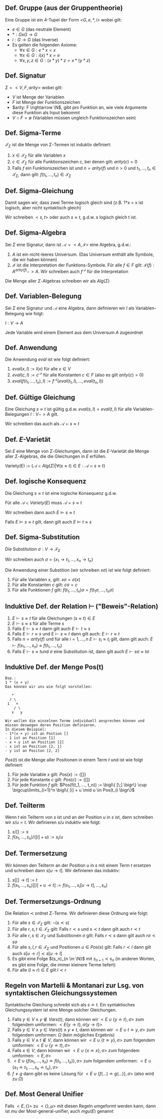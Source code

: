 ## Def. Gruppe (aus der Gruppentheorie)

Eine Gruppe ist ein 4-Tupel der Form <$G, e, *, i$>
wobei gilt:
- $e \in G$ (das neutrale Element)
- $*: G x G \rightarrow G$
- $i: G \rightarrow G$ (das Inverse)
- Es gelten die folgenden Axiome:
  - $\forall x \in G: e*x = x$
  - $\forall x\in G: i(x)*x= e$
  - $\forall x,y,z \in G: (x * y)*z = x*(y*z)$

## Def. Signatur

$\Sigma = <V,F, arity>$ wobei gilt:
- $V$ ist Menge der Variablen
- $F$ ist Menge der Funktionszeichen
- $arity: F \rightarrow \N$, gibt pro Funktion an, wie viele Argumente diese Funktion als Input bekommt
- $V \cap F = \emptyset$ (Variablen müssen ungleich Funktionszeichen sein)

## Def. Sigma-Terme

$\mathcal{T}_\Sigma$ ist die Menge von $\Sigma$-Termen ist induktiv definiert:
1. $x \in \mathcal{T}_\Sigma$ für alle Variablen $x$
2. $c \in \mathcal{T}_\Sigma$ für alle Funktionszeichen $c$, bei denen gilt: $arity(c) = 0$
3. Falls $f$ ein Funktionszeichen ist und $n = arity(f)$ und $n > 0$ und $t_1, ..., t_n \in \mathcal{T}_\Sigma$, dann gilt: $f(t_1, ..., t_n) \in \mathcal{T}_\Sigma$

## Def. Sigma-Gleichung

Damit sagen wir, dass zwei Terme logisch gleich sind (z.B. 1*x = x ist logisch, aber nicht syntaktisch gleich)

Wir schreiben $<s, t>$ oder auch $s \approx t$, g.d.w. s logisch gleich t ist.

## Def. Sigma-Algebra

Sei $\Sigma$ eine Signatur, dann ist $\mathcal{A} = <A, \mathcal{I}>$ eine Algebra, g.d.w.:
1. $A$ ist ein nicht-leeres Universum. (Das Universum enthält alle Symbole, die wir haben können)
2. $\mathcal{I}$ ist die Interpretation der Funktions-Symbole. Für alle $f \in F$ gilt: $\mathcal{I}(f): A^{arity(f)} -> A$. Wir schreiben auch $f^{\mathcal{A}}$ für die Interpretation

Die Menge aller $\Sigma$-Algebras schreiben wir als $Alg(\Sigma)$

## Def. Variablen-Belegung

Sei $\Sigma$ eine Signatur und $\mathcal{A}$ eine Algebra, dann definieren wir $I$ als Variablen-Belegung wie folgt:

$I: V \rightarrow A$

Jede Variable wird einem Element aus dem Universum $A$ zugeordnet

## Def. Anwendung

Die Anwendung $eval$ ist wie folgt definiert:

1. $eval(x, I) := I(x)$ für alle $x \in V$
2. $eval(c, I) := c^{\mathcal{A}}$ für alle Konstanten $c \in F$ (also es gilt $arity(c) = 0$)
3. $eval(f(t_1, ..., t_n), I) := f^{\mathcal{A}}(eval(t_1, I), ..., eval(t_n, I))$

## Def. Gültige Gleichung

Eine Gleichung $s \approx t$ ist gültig g.d.w. $eval(s, I) = eval(t, I)$ für alle Variablen-Belegungen $I: V -> A$ gilt.

Wir schreiben das auch als $\mathcal{A} \models s \approx t$

## Def. $E$-Varietät

Sei $E$ eine Menge von $\Sigma$-Gleichungen, dann ist die $E$-Varietät die Menge aller $\Sigma$-Algebras, die die Gleichungen in $E$ erfüllen.

Variety(E) := $\{\mathcal{A} \in Alg(\Sigma) | \forall(s \approx t) \in E: \mathcal{A} \models s \approx t\}$

## Def. logische Konsequenz

Die Gleichung $s \approx t$ ist eine logische Konsequenz g.d.w.

Für alle $\mathcal{A} \in Variety(E)$ muss $\mathcal{A} \models s \approx t$

Wir schreiben dann auch $E \models s \approx t$

Falls $E \models s \approx t$ gilt, dann gilt auch $E \models t \approx s$

## Def. Sigma-Substitution

Die Substitution $\sigma: V \rightarrow \mathcal{T}_\Sigma$

Wir schreiben auch $\sigma = \{ x_1 \rightarrow t_1, ..., x_n \rightarrow t_n \}$

Die Anwendung einer Substition (wir schreiben $x\sigma$) ist wie folgt definiert:

1. Für alle Variablen $x$, gilt: $x\sigma =\sigma(x)$
2. Für alle Konstanten $c$ gilt: $c\sigma = c$
3. Für alle Funktionen $f$ gilt: $f(t_1, ..., t_n)\sigma=f(t_1\sigma, ..., t_n\sigma)$

## Induktive Def. der Relation $\vdash$ ("Beweis"-Relation)

1. $E \vdash s \approx t$ für alle Gleichungen $(s \approx t) \in E$
2. $E \vdash s \approx s$ für alle Terme $s$
3. Falls $E \vdash s \approx t$ dann gilt auch $E \vdash t \approx s$
4. Falls $E \vdash r \approx s$ und $E \vdash s \approx t$ dann gilt auch: $E \vdash r \approx t$
5. Falls $n = arity(f)$ und für alle $i = 1,...,n$ $E \vdash s_i \approx t_i$ gilt, dann gilt auch: $E \vdash f(s_1, ..., s_n) \approx f(t_1, ..., t_n)$
6. Falls $E \vdash s \approx t$und $\sigma$ eine Substitution ist, dann gilt auch $E \vdash s\sigma \approx t\sigma$

## Induktive Def. der Menge Pos(t)

```
Bsp.:
1 * (x + y)
Das können wir uns wie folgt vorstellen:

   *
  / \
 1   +
    / \
   x   y

Wir wollen die einzelnen Terme individuell ansprechen können und müssen deswegen deren Position definieren.
In diesem Beispiel:
- 1*(x + y) ist an Postion []
- 1 ist an Position [1]
- x + y ist an Position [2]
- x ist an Position [2, 1]
- y ist an Positon [2, 2]
```

$Pos(t)$ ist die Menge aller Positionen in einem Term $t$ und ist wie folgt definiert:

1. Für jede Variable $x$ gilt: $Pos(x) := \{[]\}$
2. Für jede Konstante $c$ gilt: $Pos(c) := \{[]\}$
3. Für jede Funktion $f$ gilt: $Pos(f(t_1, ..., t_n)) := \bigl\{ [\;] \bigr\} \cup \bigcup\limits_{i=1}^n \bigl\{ [i] + u \mid u \in Pos(t_i) \bigr\}$

## Def. Teilterm

Wenn $t$ ein Teilterm von $s$ ist und an der Position $u$ in $s$ ist, dann schreiben wir $s/u = t$. Wir definieren $s/u$ induktiv wie folgt:

1. $s/[] := s$
2. $f(s_1, ..., s_n)/([i] + u) := s_i/u$

## Def. Termersetzung

Wir können den Teilterm an der Position $u$ in $s$ mit einem Term $t$ ersetzen und schreiben dann $s[u \rightarrow t]$. Wir definieren das induktiv:

1. $s[[] \rightarrow t] := t$
2. $f(s_1, ..., s_n)[[i] + u \rightarrow t] := f(s_1, ..., s_i[u \rightarrow t], ..., s_n)$


## Def. Termersetzungs-Ordnung

Die Relation $\prec$ ordnet $\Sigma$-Terme. Wir definieren diese Ordnung wie folgt:

1. Für alle $s \in \mathcal{T}_\Sigma$ gilt: $\lnot(s \prec s)$
2. Für alle $r,s,t \in \mathcal{T}_\Sigma$ gilt: Falls $r \prec s$ und $s \prec t$ dann gilt auch $r \prec t$
3. Für alle $r,s \in \mathcal{T}_\Sigma$ und Substitionen $\sigma$ gilt: Falls $r \prec s$ dann gilt auch $r\sigma \prec s\sigma$
4. Für alle $s,l,r \in \mathcal{T}_\Sigma$ und Positionen $u \in Pos(s)$ gilt: Falls $r \prec l$ dann gilt auch $s[u \rightarrow r] \prec s[u \rightarrow l]$
5. Es gibt eine Folge $(s_n)_{n \in \N}$ mit $s_{n+1} \prec s_n$ (in anderen Worten, es gibt eine Folge, die immer kleinere Terme liefert)
6. Für alle $(l \approx r) \in E$ gilt $l \prec r$

## Regeln von Martelli & Montanari zur Lsg. von syntaktischen Gleichungssystemen

Syntaktische Gleichung schreibt sich als $s \doteq t$. Ein syntaktisches Gleichungssystem ist eine Menge solcher Gleichungen.

1. Falls $y \in V \land y \notin Vars(t)$, dann können wir $<E \cup \{y \doteq t\}, \sigma>$ zum folgendem umformen: $<E\{y \rightarrow t\}, \sigma\{y \rightarrow t\}>$
2. Falls $y \in V \land y \in Vars(t) \land y \neq t$, dann können wir $<E \cup {t \doteq y}, \sigma>$ zum folgendem umformen: $\Omega$ (kein mögliches Ergebnis)
3. Falls $y \in V \land t \notin V$, dann können wir $<E \cup \{t \doteq y\}, \sigma>$ zum folgendem umformen: $<E \cup \{y \doteq t\}, \sigma>$
4. Falls $x \in V$, dann können wir $<E \cup \{x \doteq x\}, \sigma>$ zum folgendem umformen: $<E, \sigma>$
5. $<E \cup \{f(s_1, ..., s_n) \doteq f(t_1, ..., t_n)\}, \sigma>$ zum folgendem umformen: $<E \cup \{s_1 \doteq t_1, ..., s_n \doteq t_n\}, \sigma>$
6. $f \neq g$ dann gibt es keine Lösung für $<E \cup \{f(...) \doteq g(...)\}, \sigma>$ (also wird zu $\Omega$)

## Def. Most General Unifier

Falls $<E, \{\}>$ zu $<\{\}, \mu>$ mit diesen Regeln umgeformt werden kann, dann ist $mu$ der Most-general-unifier, auch $mgu(E)$ genannt